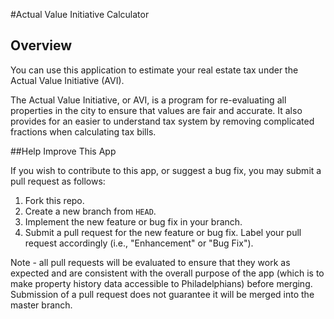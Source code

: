 #Actual Value Initiative Calculator

## Overview
You can use this application to estimate your real estate tax under the Actual Value Initiative (AVI).

The Actual Value Initiative, or AVI, is a program for re-evaluating all properties in the city to ensure that values are fair and accurate. It also provides for an easier to understand tax system by removing complicated fractions when calculating tax bills.

##Help Improve This App

If you wish to contribute to this app, or suggest a bug fix, you may submit a pull request as follows:

1. Fork this repo.
2. Create a new branch from <code>HEAD</code>.
3. Implement the new feature or bug fix in your branch.
4. Submit a pull request for the new feature or bug fix. Label your pull request accordingly (i.e., "Enhancement" or "Bug Fix").

Note - all pull requests will be evaluated to ensure that they work as expected and are consistent with the overall purpose of the app (which is to make property history data accessible to Philadelphians) before merging. Submission of a pull request does not guarantee it will be merged into the master branch.